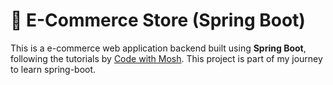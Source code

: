 # 🛒 E-Commerce Store (Spring Boot)

This is a e-commerce web application backend built using **Spring Boot**, following the tutorials by [Code with Mosh](https://codewithmosh.com/p/spring-boot-fundamentals). This project is part of my journey to learn spring-boot.
